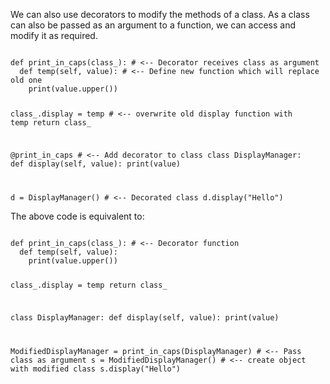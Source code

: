 We can also use decorators to modify the methods of a class. As a class can also be passed as an argument to a function, we can access and modify it as required.

<Editor lang="python">
<code>
def print_in_caps(class_): # <-- Decorator receives class as argument
  def temp(self, value): # <-- Define new function which will replace old one
    print(value.upper())
    
  class_.display = temp # <-- overwrite old display function with temp
  return class_
  
@print_in_caps # <-- Add decorator to class
class DisplayManager:
  def display(self, value):
    print(value)
    
d = DisplayManager() # <-- Decorated class
d.display("Hello")
</code>
</Editor>

The above code is equivalent to:

<Editor lang="python">
<code>
def print_in_caps(class_): # <-- Decorator function
  def temp(self, value):
    print(value.upper())
    
  class_.display = temp
  return class_
  
class DisplayManager:
  def display(self, value):
    print(value)
    
ModifiedDisplayManager = print_in_caps(DisplayManager) # <-- Pass class as argument
s = ModifiedDisplayManager() # <-- create object with modified class
s.display("Hello")
</code>
</Editor>